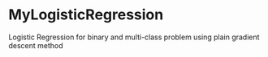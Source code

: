# MyLogisticRegression
Logistic Regression for binary and multi-class problem using plain gradient descent method
